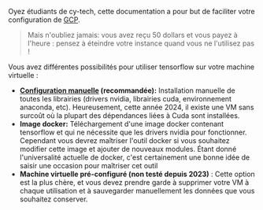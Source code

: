 Oyez étudiants de cy-tech, cette documentation a pour but de faciliter votre configuration de [GCP](https://console.cloud.google.com/). 

> Mais n'oubliez jamais: vous avez reçu 50 dollars et vous payez à l'heure : pensez à éteindre votre instance quand vous ne l'utilisez pas ! 

Vous avez différentes possibilités pour utiliser tensorflow sur votre machine virtuelle : 

* **[Configuration manuelle](../../vm_creation/vm_creation) (recommandée):** Installation manuelle de toutes les librairies (drivers nvidia, librairies cuda, environnement anaconda, etc). Heureusement, cette année 2024, il existe une VM sans surcoût où la plupart des dépendances liées à Cuda sont installées.
* **Image docker:** Téléchargement d'une image docker contenant tensorflow et qui ne nécessite que les drivers nvidia pour fonctionner. Cependant vous devrez maîtriser l'outil docker si vous souhaitez modifier cette image et ajouter de nouveaux modules. Étant donné l'universalité actuelle de docker, c'est certainement une bonne idée de saisir une occasion pour maîtriser cet outil
* **Machine virtuelle pré-configuré (non testé depuis 2023)** : Cette option est la plus chère, et vous devez prendre garde à supprimer votre VM à chaque utilisation et à sauvegarder manuellement les données que vous souhaitez conserver.
